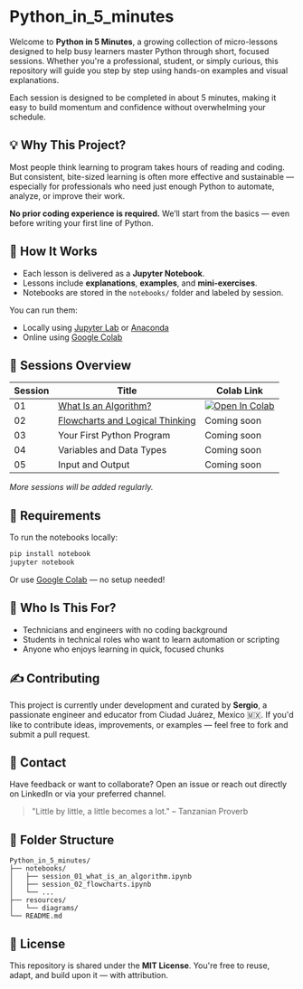 # Python_in_5_minutes

Welcome to **Python in 5 Minutes**, a growing collection of micro-lessons designed to help busy learners master Python through short, focused sessions. Whether you're a professional, student, or simply curious, this repository will guide you step by step using hands-on examples and visual explanations.

Each session is designed to be completed in about 5 minutes, making it easy to build momentum and confidence without overwhelming your schedule.


## 💡 Why This Project?

Most people think learning to program takes hours of reading and coding. But consistent, bite-sized learning is often more effective and sustainable — especially for professionals who need just enough Python to automate, analyze, or improve their work.

**No prior coding experience is required.** We’ll start from the basics — even before writing your first line of Python.


## 🚀 How It Works

- Each lesson is delivered as a **Jupyter Notebook**.
- Lessons include **explanations**, **examples**, and **mini-exercises**.
- Notebooks are stored in the `notebooks/` folder and labeled by session.

You can run them:
- Locally using [Jupyter Lab](https://jupyter.org/install) or [Anaconda](https://www.anaconda.com/products/distribution)
- Online using [Google Colab](https://colab.research.google.com/)


## 📘 Sessions Overview

| Session | Title                                | Colab Link |
|---------|--------------------------------------|------------|
| 01      | [What Is an Algorithm?](notebooks/session_01_what_is_an_algorithm.ipynb) | [![Open In Colab](https://colab.research.google.com/assets/colab-badge.svg)](https://colab.research.google.com/github/YOUR_USERNAME/Python_in_5_minutes/blob/main/notebooks/session_01_what_is_an_algorithm.ipynb) |
| 02      | [Flowcharts and Logical Thinking](notebooks/session_02_flowcharts.ipynb) | Coming soon |
| 03      | Your First Python Program            | Coming soon |
| 04      | Variables and Data Types             | Coming soon |
| 05      | Input and Output                     | Coming soon |

*More sessions will be added regularly.*


## 🧰 Requirements

To run the notebooks locally:

```bash
pip install notebook
jupyter notebook
````

Or use [Google Colab](https://colab.research.google.com/) — no setup needed!


## 🧠 Who Is This For?

* Technicians and engineers with no coding background
* Students in technical roles who want to learn automation or scripting
* Anyone who enjoys learning in quick, focused chunks


## ✍️ Contributing

This project is currently under development and curated by **Sergio**, a passionate engineer and educator from Ciudad Juárez, Mexico 🇲🇽. If you'd like to contribute ideas, improvements, or examples — feel free to fork and submit a pull request.


## 📩 Contact

Have feedback or want to collaborate?
Open an issue or reach out directly on LinkedIn or via your preferred channel.


> "Little by little, a little becomes a lot." – Tanzanian Proverb


## 📂 Folder Structure

```
Python_in_5_minutes/
├── notebooks/
│   ├── session_01_what_is_an_algorithm.ipynb
│   ├── session_02_flowcharts.ipynb
│   └── ...
├── resources/
│   └── diagrams/
└── README.md
```


## 🔖 License

This repository is shared under the **MIT License**. You're free to reuse, adapt, and build upon it — with attribution.
